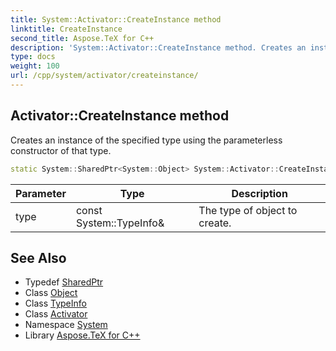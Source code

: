 ```yaml
---
title: System::Activator::CreateInstance method
linktitle: CreateInstance
second_title: Aspose.TeX for C++
description: 'System::Activator::CreateInstance method. Creates an instance of the specified type using the parameterless constructor of that type in C++.'
type: docs
weight: 100
url: /cpp/system/activator/createinstance/
---
```

## Activator::CreateInstance method


Creates an instance of the specified type using the parameterless constructor of that type.

```cpp
static System::SharedPtr<System::Object> System::Activator::CreateInstance(const System::TypeInfo &type)
```


| Parameter | Type | Description |
| --- | --- | --- |
| type | const System::TypeInfo\& | The type of object to create. |

## See Also

* Typedef [SharedPtr](../../sharedptr/)
* Class [Object](../../object/)
* Class [TypeInfo](../../typeinfo/)
* Class [Activator](../)
* Namespace [System](../../)
* Library [Aspose.TeX for C++](../../../)
